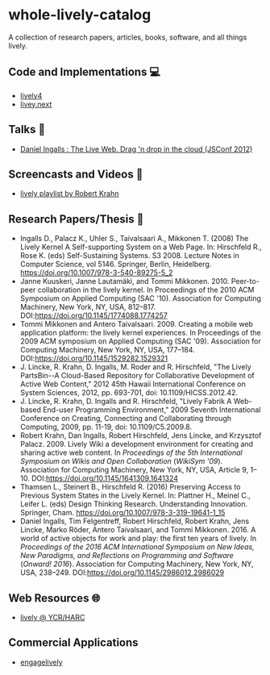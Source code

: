 # whole-lively-catalog

A collection of research papers, articles, books, software, and all things lively.

## Code and Implementations :computer: 

- [lively4](https://github.com/LivelyKernel/lively4-core)
- [livey.next](https://github.com/LivelyKernel/lively.next)

## Talks :loudspeaker:

- [Daniel Ingalls : The Live Web. Drag 'n drop in the cloud (JSConf 2012)](https://www.youtube.com/watch?v=QTJRwKOFddc)


## Screencasts and Videos :movie_camera: 

- [lively playlist by Robert Krahn](https://www.youtube.com/playlist?list=PLLz9NM_eflp5-ALuLc2da7sJ3UQt8agU9)

## Research Papers/Thesis :page_facing_up:

- Ingalls D., Palacz K., Uhler S., Taivalsaari A., Mikkonen T. (2008) The Lively Kernel A Self-supporting System on a Web Page. In: Hirschfeld R., Rose K. (eds) Self-Sustaining Systems. S3 2008. Lecture Notes in Computer Science, vol 5146. Springer, Berlin, Heidelberg. https://doi.org/10.1007/978-3-540-89275-5_2
- Janne Kuuskeri, Janne Lautamäki, and Tommi Mikkonen. 2010. Peer-to-peer collaboration in the lively kernel. In Proceedings of the 2010 ACM Symposium on Applied Computing (SAC '10). Association for Computing Machinery, New York, NY, USA, 812–817. DOI:https://doi.org/10.1145/1774088.1774257
- Tommi Mikkonen and Antero Taivalsaari. 2009. Creating a mobile web application platform: the lively kernel experiences. In Proceedings of the 2009 ACM symposium on Applied Computing (SAC '09). Association for Computing Machinery, New York, NY, USA, 177–184. DOI:https://doi.org/10.1145/1529282.1529321
- J. Lincke, R. Krahn, D. Ingalls, M. Roder and R. Hirschfeld, "The Lively PartsBin--A Cloud-Based Repository for Collaborative Development of Active Web Content," 2012 45th Hawaii International Conference on System Sciences, 2012, pp. 693-701, doi: 10.1109/HICSS.2012.42.
- J. Lincke, R. Krahn, D. Ingalls and R. Hirschfeld, "Lively Fabrik A Web-based End-user Programming Environment," 2009 Seventh International Conference on Creating, Connecting and Collaborating through Computing, 2009, pp. 11-19, doi: 10.1109/C5.2009.8.
- Robert Krahn, Dan Ingalls, Robert Hirschfeld, Jens Lincke, and Krzysztof Palacz. 2009. Lively Wiki a development environment for creating and sharing active web content. In <i>Proceedings of the 5th International Symposium on Wikis and Open Collaboration</i> (<i>WikiSym '09</i>). Association for Computing Machinery, New York, NY, USA, Article 9, 1–10. DOI:https://doi.org/10.1145/1641309.1641324
- Thamsen L., Steinert B., Hirschfeld R. (2016) Preserving Access to Previous System States in the Lively Kernel. In: Plattner H., Meinel C., Leifer L. (eds) Design Thinking Research. Understanding Innovation. Springer, Cham. https://doi.org/10.1007/978-3-319-19641-1_15
- Daniel Ingalls, Tim Felgentreff, Robert Hirschfeld, Robert Krahn, Jens Lincke, Marko Röder, Antero Taivalsaari, and Tommi Mikkonen. 2016. A world of active objects for work and play: the first ten years of lively. In <i>Proceedings of the 2016 ACM International Symposium on New Ideas, New Paradigms, and Reflections on Programming and Software</i> (<i>Onward! 2016</i>). Association for Computing Machinery, New York, NY, USA, 238–249. DOI:https://doi.org/10.1145/2986012.2986029

## Web Resources :globe_with_meridians: 

- [lively @ YCR/HARC](https://harc.ycr.org/project/lively/)

## Commercial Applications

- [engagelively](https://engagelively.com/)